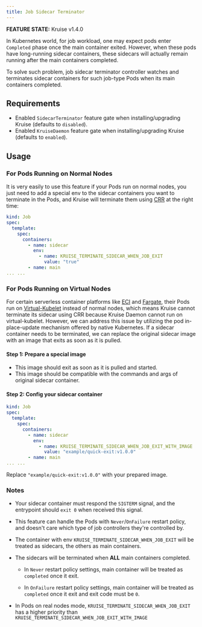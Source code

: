 ```yaml
---
title: Job Sidecar Terminator
---
```


**FEATURE STATE:** Kruise v1.4.0

In Kubernetes world, for job workload, one may expect pods enter `Completed` phase once the main container exited. However, when these pods have long-running sidecar containers, these sidecars will actually remain running after the main containers completed.

To solve such problem, job sidecar terminator controller watches and terminates sidecar containers for such job-type Pods when its main containers completed.

## Requirements

 - Enabled `SidecarTerminator` feature gate when installing/upgrading Kruise (defaults to `disabled`).
 - Enabled `KruiseDaemon` feature gate when installing/upgrading Kruise (defaults to `enabled`).

## Usage

### For Pods Running on Normal Nodes
It is very easily to use this feature if your Pods run on normal nodes, you just need to add a special env to the sidecar containers you want to terminate in the Pods, and Kruise will terminate them using [CRR](containerrecreaterequest.md) at the right time:
```yaml
kind: Job
spec:
  template:
    spec:
      containers:
        - name: sidecar
          env:
            - name: KRUISE_TERMINATE_SIDECAR_WHEN_JOB_EXIT
              value: "true"
        - name: main
... ...
```

### For Pods Running on Virtual Nodes
For certain serverless container platforms like [ECI](https://www.aliyun.com/product/eci) and [Fargate](https://aws.amazon.com/cn/fargate/), their Pods run on [Virtual-Kubelet](https://virtual-kubelet.io/#:~:text=Virtual%20Kubelet%20is%20an%20open,as%20serverless%20cloud%20container%20platforms.) instead of normal nodes, which means Kruise cannot terminate its sidecar using CRR because Kruise Daemon cannot run on virtual-kubelet.
However, we can address this issue by utilizing the pod in-place-update mechanism offered by native Kubernetes. If a sidecar container needs to be terminated, we can replace the original sidecar image with an image that exits as soon as it is pulled.

#### Step 1: Prepare a special image
- This image should exit as soon as it is pulled and started.
- This image should be compatible with the commands and args of original sidecar container.

#### Step 2: Config your sidecar container
```yaml
kind: Job
spec:
  template:
    spec:
      containers:
        - name: sidecar
          env:
            - name: KRUISE_TERMINATE_SIDECAR_WHEN_JOB_EXIT_WITH_IMAGE
              value: "example/quick-exit:v1.0.0"
        - name: main
... ...
```
Replace `"example/quick-exit:v1.0.0"` with your prepared image.

### Notes

- Your sidecar container must respond the `SIGTERM` signal, and the entrypoint should `exit 0` when received this signal.

- This feature can handle the Pods with `Never`/`OnFailure` restart policy, and doesn't care which type of job controllers they're controlled by.

- The container with env `KRUISE_TERMINATE_SIDECAR_WHEN_JOB_EXIT` will be treated as sidecars, the others as main containers.

- The sidecars will be terminated when **ALL** main containers completed.

  - In `Never` restart policy settings, main container will be treated as `completed` once it exit.

  - In `OnFailure` restart policy settings, main container will be treated as `completed` once it exit and exit code must be `0`.

- In Pods on real nodes mode, `KRUISE_TERMINATE_SIDECAR_WHEN_JOB_EXIT` has a higher priority than `KRUISE_TERMINATE_SIDECAR_WHEN_JOB_EXIT_WITH_IMAGE`
